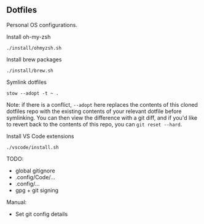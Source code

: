 ## Dotfiles

Personal OS configurations.

Install oh-my-zsh
```
./install/ohmyzsh.sh
```

Install brew packages
```
./install/brew.sh
```

Symlink dotfiles
```
stow --adopt -t ~ .
```

Note: if there is a conflict, `--adopt` here replaces the contents of this cloned dotfiles repo with the existing contents of your relevant dotfile before symlinking. You can then view the difference with a git diff, and if you'd like to revert back to the contents of this repo, you can `git reset --hard`.

Install VS Code extensions
```
./vscode/install.sh
```

TODO:
- global gitignore
- .config/Code/...
- .config/...
- gpg + git signing

Manual:
- Set git config details
